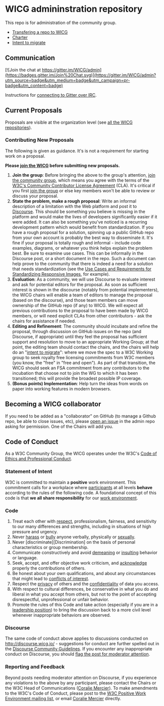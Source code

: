 # WICG admininstration repository
This repo is for administration of the community group.
 * [Transfering a repo to WICG](https://github.com/WICG/admin/wiki/Process-to-transfer-a-repo)
 * [Charter](https://wicg.github.io/admin/charter.html)
 * [Intent to migrate](intent-to-migrate.md)

## Communication
[![Join the chat at https://gitter.im/WICG/admin](https://badges.gitter.im/Join%20Chat.svg)](https://gitter.im/WICG/admin?utm_source=badge&utm_medium=badge&utm_campaign=pr-badge&utm_content=badge)

Instructions for [connecting to Gitter over IRC](https://github.com/WICG/admin/wiki/Connecting-to-Gitter-over-IRC).  

## Current Proposals

Proposals are visible at the organization level (see [all the WICG repositories](https://github.com/WICG/)).

### Contributing New Proposals
The following is given as guidance. It's is not a requirement for starting work on a proposal.

**Please [join the WICG](https://www.w3.org/community/wicg/) before submitting new proposals.**

 1. **Join the group**: Before bringing the above to the group's attention, <a href="https://www.w3.org/community/wicg/">join the community group</a>, which means you agree with the terms of the <a href="https://www.w3.org/community/about/agreements/cla/">W3C's Community Contributor License Agreement</a> (CLA). It's critical if you first <a href="https://www.w3.org/community/wicg/">join the group</a> or else key members won't be able to review or discuss your proposal.
 1. **State the problem, make a rough proposal**: Write an informal description of a limitation with the Web platform and post it to <a href="http://discourse.wicg.io/">Discourse</a>. This should be something you believe is missing in the platform and would make the lives of developers significantly easier if it were added. It can also be something you've noticed is a recurring development pattern which would benefit from standardization. If you have a rough proposal for a solution, spinning up a public GitHub repo from your own account is probably the best way to disseminate it.  It's fine if your proposal is totally rough and informal - include code examples, diagrams, or whatever you think helps explain the problem best.  Be sure to examine use cases.  This can be informally in the Discourse post, or a short document in the repo. Such a document can help prove to the community that there is indeed a need for a solution that needs standardization (see the <a href="https://usecases.responsiveimages.org/">Use Cases and Requirements for Standardizing Responsive Images</a>, for example).
 1. **Evaluation**: As a community, we will use Discourse to evaluate interest and ask for potential editors for the proposal.  As soon as sufficient interest is shown in the discourse (notably from potential implementers), the WICG chairs will enable a team of editors to manage the proposal (based on the discourse), and those team members can move ownership of the GitHub repo (if any) to WICG. We will expect all previous contributions to the proposal to have been made by WICG members, or will need explicit CLAs from other contributors - ask the chairs for assistance if needed.  
 1. **Editing and Refinement**: The community should incubate and refine the proposal, through discussion on GitHub issues on the repo (and Discourse, if appropriate) until they feel the proposal has sufficient support and resolution to move to an appropriate Working Group; at that point, the editing team should contact the chairs, and the chairs will help do an "<a href="http://w3c.github.io/charter-html/request-to-transition.html">intent to migrate</a>": where we move the spec to a W3C Working group to seek royalty free licensing commitments from W3C members (you know, the "free" in "free and open").  As part of that transition, the WICG should seek an FSA commitment from any contributors to the incubation that choose not to join the WG to which it has been transitioned; this will provide the broadest possible IP coverage.
 1. **(Bonus points) Implementation**: Help turn the ideas from words on paper into working features in modern browsers.

## Becoming a WICG collaborator
If you need to be added as a "collaborator" on GitHub (to manage a Github repo, be able to close issues, etc), please [open an issue](https://github.com/WICG/admin/issues) in the admin repo asking for permission. One of the Chairs will add you. 

## Code of Conduct

As a W3C Community Group, the WICG operates under the W3C's [Code of Ethics and Professional Conduct](http://www.w3.org/Consortium/cepc/).

### Statement of Intent

W3C is committed to maintain a **positive** work environment. This commitment calls for a workplace where [participants][Participant] at all levels **behave** according to the rules of the following code. A foundational concept of this code is that **we all share responsibility** for our [work environment][Work].

### Code

 1. Treat each other with [respect][], professionalism, fairness, and sensitivity to our many differences and strengths, including in situations of high pressure and urgency.
 1. Never [harass][Harassment] or [bully][Workplace] anyone verbally, physically or [sexually][Sexual].
 1. Never [discriminate][Discrimination] on the basis of personal characteristics or group membership.
 1. Communicate constructively and avoid [demeaning][] or [insulting][] behavior or language.
 1. Seek, accept, and offer objective work criticism, and [acknowledge][Acknowledgement] properly the contributions of others.
 1. Be honest about your own qualifications, and about any circumstances that might lead to [conflicts of interest][].
 1. Respect the [privacy][Confidentiality] of others and the [confidentiality][] of data you access.
 1. With respect to cultural differences, be conservative in what you do and liberal in what you accept from others, but not to the point of accepting disrespectful, unprofessional or unfair behavior.
 1. Promote the rules of this Code and take action (especially if you are in a [leadership position][Leadership]) to bring the discussion back to a more civil level whenever inappropriate behaviors are observed.

[Participant]: http://www.w3.org/Consortium/cepc/#Participant
[Work]: http://www.w3.org/Consortium/cepc/#Work
[Respect]: http://www.w3.org/Consortium/cepc/#Respect
[Harassment]: http://www.w3.org/Consortium/cepc/#Harassment
[Workplace]: http://www.w3.org/Consortium/cepc/#Harassment
[Sexual]: http://www.w3.org/Consortium/cepc/#Sexual
[Demeaning]: http://www.w3.org/Consortium/cepc/#Demeaning
[Insulting]: http://www.w3.org/Consortium/cepc/#Insulting
[Acknowledgement]: http://www.w3.org/Consortium/cepc/#Acknowledgement
[Conflicts of Interest]: http://www.w3.org/Consortium/Process/policies.html#coi
[Confidentiality]: /Consortium/Process/process.html#confidentiality-levels
[Leadership]: http://www.w3.org/Consortium/cepc/#Leadership

### Discourse

The same code of conduct above applies to discussions conducted on http://discourse.wicg.io/ - suggestions for conduct are further spelled out in the [Discourse Community Guidelines](http://discourse.wicg.io/guidelines). If you encounter any inappropriate conduct on Discourse, you should [flag the post for moderator attention](http://discourse.wicg.io/guidelines#flag-problems).

### Reporting and Feedback

Beyond posts needing moderator attention on Discourse, if you experience any violations to the above by any participant, please contact the Chairs or the W3C Head of Communications ([Coralie Mercier](mailto:coralie@w3.org)). To make amendments to the W3C's Code of Conduct, please post to the [W3C Positive Work Environment mailing list](https://lists.w3.org/Archives/Public/public-pwe/), or email [Coralie Mercier](mailto:coralie@w3.org) directly.
